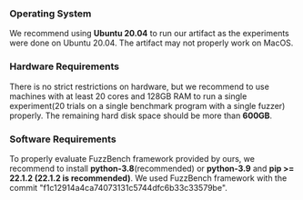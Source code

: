 ### Operating System 
We recommend using **Ubuntu 20.04** to run our artifact as the experiments were done on Ubuntu 20.04.
The artifact may not properly work on MacOS.

### Hardware Requirements
There is no strict restrictions on hardware, but we recommend to use machines with at least 20 cores and 128GB RAM
to run a single experiment(20 trials on a single benchmark program with a single fuzzer) properly.
The remaining hard disk space should be more than **600GB**.  

### Software Requirements
To properly evaluate FuzzBench framework provided by ours, we recommend to install **python-3.8**(recommended) or **python-3.9** and **pip >= 22.1.2 (22.1.2 is recommended)**. 
We used FuzzBench framework with the commit "f1c12914a4ca74073131c5744dfc6b33c33579be".

